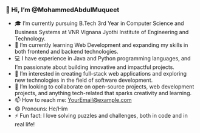 ### 👋 Hi, I’m @MohammedAbdulMuqueet

- 🎓 I’m currently pursuing B.Tech 3rd Year in Computer Science and Business Systems at VNR Vignana Jyothi Institute of Engineering and Technology.
- 🌱 I’m currently learning Web Development and expanding my skills in both frontend and backend technologies.
- 💻 I have experience in Java and Python programming languages, and I’m passionate about building innovative and impactful projects.
- 👀 I’m interested in creating full-stack web applications and exploring new technologies in the field of software development.
- 💞️ I’m looking to collaborate on open-source projects, web development projects, and anything tech-related that sparks creativity and learning.
- 📫 How to reach me: [YourEmail@example.com](mailto:YourEmail@example.com)
- 😄 Pronouns: He/Him
- ⚡ Fun fact: I love solving puzzles and challenges, both in code and in real life!

<!---
MohammedAbdulMuqueet/MohammedAbdulMuqueet is a ✨ special ✨ repository because its `README.md` (this file) appears on your GitHub profile.
You can click the Preview link to take a look at your changes.
--->
